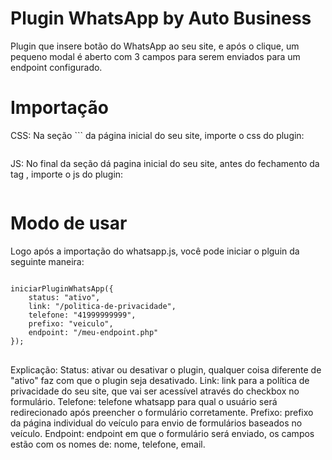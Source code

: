 # Plugin WhatsApp by Auto Business
Plugin que insere botão do WhatsApp ao seu site, e após o clique, um pequeno modal é aberto com 3 campos para serem enviados para um endpoint configurado.

# Importação
CSS:
Na seção ```<head> da página inicial do seu site, importe o css do plugin: <pre><code><link rel="stylesheet" href="https://cdn.autobusiness.com.br/whatsapp/css/whatsapp.css" /></code></pre>

JS:
No final da seção <code><body></code> dá pagina inicial do seu site, antes do fechamento da tag <code></body></code>, importe o js do plugin: <pre><code><script src="https://cdn.autobusiness.com.br/whatsapp/js/whatsapp.js"></script></code></pre>

# Modo de usar
Logo após a importação do whatsapp.js, você pode iniciar o plguin da seguinte maneira:
<pre><code>
iniciarPluginWhatsApp({
    status: "ativo",
    link: "/politica-de-privacidade",
    telefone: "41999999999",
    prefixo: "veiculo",
    endpoint: "/meu-endpoint.php"
});
</code>
</pre>
Explicação:
Status: ativar ou desativar o plugin, qualquer coisa diferente de "ativo" faz com que o plugin seja desativado.
Link: link para a política de privacidade do seu site, que vai ser acessível através do checkbox no formulário.
Telefone: telefone whatsapp para qual o usuário será redirecionado após preencher o formulário corretamente.
Prefixo: prefixo da página individual do veículo para envio de formulários baseados no veículo.
Endpoint: endpoint em que o formulário será enviado, os campos estão com os nomes de: nome, telefone, email.


